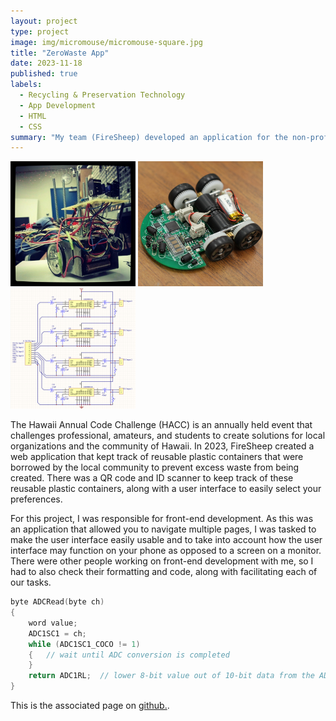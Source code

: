 ```yaml
---
layout: project
type: project
image: img/micromouse/micromouse-square.jpg
title: "ZeroWaste App"
date: 2023-11-18
published: true
labels:
  - Recycling & Preservation Technology
  - App Development
  - HTML
  - CSS
summary: "My team (FireSheep) developed an application for the non-profit organization called Full Cycled Takeout that placed us as finalists in 2023 Hawaii Annual Code Challenge (HACC)."
---
```


<div class="text-center p-4">
  <img width="200px" src="../img/micromouse/micromouse-robot.png" class="img-thumbnail" >
  <img width="200px" src="../img/micromouse/micromouse-robot-2.jpg" class="img-thumbnail" >
  <img width="200px" src="../img/micromouse/micromouse-circuit.png" class="img-thumbnail" >
</div>

The Hawaii Annual Code Challenge (HACC) is an annually held event that challenges professional, amateurs, and students to create solutions for local organizations and the community of Hawaii. In 2023, FireSheep created a web application that kept track of reusable plastic containers that were borrowed by the local community to prevent excess waste from being created. There was a QR code and ID scanner to keep track of these reusable plastic containers, along with a user interface to easily select your preferences.

For this project, I was responsible for front-end development. As this was an application that allowed you to navigate multiple pages, I was tasked to make the user interface easily usable and to take into account how the user interface may function on your phone as opposed to a screen on a monitor. There were other people working on front-end development with me, so I had to also check their formatting and code, along with facilitating each of our tasks.

```cpp
byte ADCRead(byte ch)
{
    word value;
    ADC1SC1 = ch;
    while (ADC1SC1_COCO != 1)
    {   // wait until ADC conversion is completed   
    }
    return ADC1RL;  // lower 8-bit value out of 10-bit data from the ADC
}
```

This is the associated page on [github.]([https://manoa.hawaii.edu/news/article.php?aId=2857](https://github.com/HACC2023/firesheep)https://github.com/HACC2023/firesheep).
